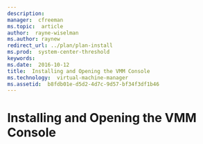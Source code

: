 ```yaml
---
description:  
manager:  cfreeman
ms.topic:  article
author:  rayne-wiselman
ms.author: raynew
redirect_url: ../plan/plan-install
ms.prod:  system-center-threshold
keywords:  
ms.date:  2016-10-12
title:  Installing and Opening the VMM Console
ms.technology:  virtual-machine-manager
ms.assetid:  b8fdb01e-d5d2-4d7c-9d57-bf34f3df1b46
---
```


# Installing and Opening the VMM Console
